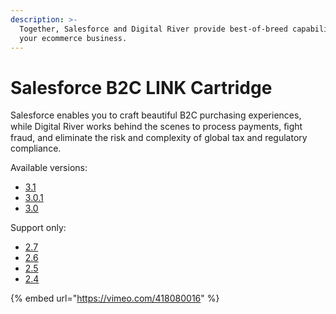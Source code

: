 ```yaml
---
description: >-
  Together, Salesforce and Digital River provide best-of-breed capabilities for
  your ecommerce business.
---
```


# Salesforce B2C LINK Cartridge

Salesforce enables you to craft beautiful B2C purchasing experiences, while Digital River works behind the scenes to process payments, ﬁght fraud, and eliminate the risk and complexity of global tax and regulatory compliance.

Available versions:

* [3.1](https://docs.digitalriver.com/salesforce-b2c/v/salesforce-b2c-link-cartridge-3.1/)
* [3.0.1](https://docs.digitalriver.com/salesforce-b2c/v/salesforce-b2c-link-cartridge-3.0.1)
* [3.0](https://docs.digitalriver.com/salesforce-b2c/v/salesforce-b2c-link-cartridge-3.0/)

Support only:

* [2.7](https://docs.digitalriver.com/salesforce-b2c/v/salesforce-b2c-link-cartridge-2.7)
* [2.6](https://docs.digitalriver.com/salesforce-b2c/v/salesforce-b2c-link-cartridge-2.6/)
* [2.5](https://docs.digitalriver.com/salesforce-b2c/v/salesforce-b2c-link-cartridge-2.5/)
* [2.4](https://docs.digitalriver.com/salesforce-b2c/v/salesforce-b2c-link-cartridge-2.4/)

{% embed url="https://vimeo.com/418080016" %}

